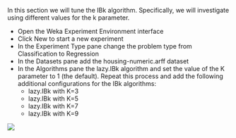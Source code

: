 In this section we will tune the IBk algorithm. Specifically, we will investigate using different
values for the k parameter.

- Open the Weka Experiment Environment interface
- Click New to start a new experiment
- In the Experiment Type pane change the problem type from Classification to Regression
- In the Datasets pane add the housing-numeric.arff dataset
- In the Algorithms pane the lazy.IBk algorithm and set the value of the K parameter to
1 (the default). Repeat this process and add the following additional configurations for
the IBk algorithms:
	* lazy.IBk with K=3
	* lazy.IBk with K=5
	* lazy.IBk with K=7
	* lazy.IBk with K=9

![](https://github.com/fenago/katacoda-scenarios/raw/master/machine-learning-mastery-weka/machine-learning-mastery-weka-chapter-25/steps/images/166.png)
